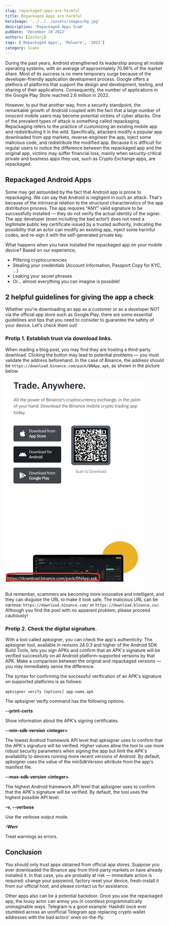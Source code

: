 ```yaml
---
slug: repackaged-apps-are-harmful
title: Repackaged Apps are harmful
heroImage: '../../../assets/images/bg.jpg'
description: 'Repackaged Apps Scam'
pubDate: 'December 19 2022'
authors: [Zachary]
tags: ['Repackaged Apps', 'Malware', '2022']
category: Scams
---
```


During the past years, Android strengthened its leadership among all mobile operating systems, with an average of approximately 70.96% of the market share. Most of its success is no mere temporary surge because of the developer-friendly application development process. Google offers a plethora of platforms that support the design and development, testing, and sharing of their applications. Consequently, the number of applications in the Google Play Store reached 2.6 million in 2022. 

However, to put that another way, from a security standpoint, the remarkable growth of Android coupled with the fact that a large number of innocent mobile users may become potential victims of cyber attacks. One of the prevalent types of attack is something called repackaging. Repackaging refers to the practice of customizing an existing mobile app and redistributing it in the wild. Specifically, attackers modify a popular app downloaded from app markets, reverse-engineer the app, inject some malicious code, and redistribute the modified app. Because it is difficult for regular users to notice the difference between the repackaged app and the original app, victims may suffer financial loss, mainly when security-critical private and business apps they use, such as Crypto Exchange apps, are repackaged.

## Repackaged Android Apps

Some may get astounded by the fact that Android app is prone to repackaging. We can say that Android is negligent in such an attack. That's because of the intrinsical relation to the structural characteristics of the app distribution process. The app requires "ANY" valid signature to be successfully installed — they do not verify the actual identity of the signer. The app developer (even including the bad actor!) does not need a legitimate public key certificate issued by a trusted authority, indicating the possibility that an actor can modify an existing app, inject some harmful codes, and re-sign it with the self-generated private key. 





What happens when you have installed the repackaged app on your mobile device? Based on our experience,

- Plifering cryptocurrencies
- Stealing your credentials (Account Information, Passport Copy for KYC, ...)
- Leaking your secret phrases
- Or... almost everything you can imagine is possible!

## 2 helpful guidelines for giving the app a check

Whether you're downloading an app as a customer or as a developer NOT via the official app store such as Google Play, there are some essential guidelines and tips that you need to consider to guarantee the safety of your device. Let's check them out!

### Protip 1. Establish trust via download links.

When reading a blog post, you may find they are hosting a third-party download. Clicking the button may lead to potential problems — you must validate the address beforehand. In the case of Binance, the address should be `https://download.binance.com/pack/BNApp.apk`, as shown in the picture below.

![IMG-1](./1.png)

But remember, scammers are becoming more innovative and intelligent, and they can disguise the URL to make it look safe. The malicious URL can be various: `https://download.b1nance.com/` or `https://download.blnance.co/`. Although you find the post with no apparent problem, please proceed cautiously!

### Protip 2. Check the digital signature.

With a tool called apksigner, you can check the app's authenticity. The apksigner tool, available in revision 24.0.3 and higher of the Android SDK Build Tools, lets you sign APKs and confirm that an APK's signature will be verified successfully on all Android platform-supported versions by that APK. Make a comparison between the original and repackaged versions — you may immediately sense the difference.

The syntax for confirming the successful verification of an APK's signature on supported platforms is as follows:

`apksigner verify [options] app-name.apk`

The apksigner verify command has the following options.

**--print-certs**

Show information about the APK's signing certificates.

**--min-sdk-version <integer\>**

The lowest Android framework API level that apksigner uses to confirm that the APK's signature will be verified. Higher values allow the tool to use more robust security parameters when signing the app but limit the APK's availability to devices running more recent versions of Android. By default, apksigner uses the value of the minSdkVersion attribute from the app's manifest file.

**--max-sdk-version <integer\>**

The highest Android framework API level that apksigner uses to confirm that the APK's signature will be verified. By default, the tool uses the highest possible API level.

**-v, --verbose**

Use the verbose output mode.

**-Werr**

Treat warnings as errors.

## Conclusion

You should only trust apps obtained from official app stores. Suppose you ever downloaded the Binance app from third-party markets or have already installed it. In that case, you are probably at risk — immediate action is required: change your password, factory reset your device, fresh-install it from our official host, and please contact us for assistance.

Other apps also can be a potential backdoor. Once you use the repackaged app, the lousy actor can annoy you in countless programmatically unimaginable ways. Telegram is a good example: Hashdit once ever stumbled across an unofficial Telegram app replacing crypto wallet addresses with the bad actors' ones on-the-fly.
